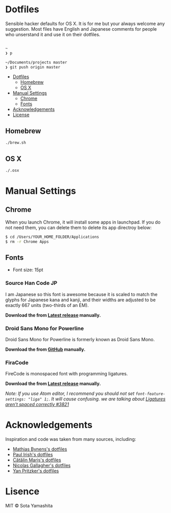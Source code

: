#  Dotfiles

Sensible hacker defaults for OS X. It is for me but your always welcome any suggestion. Most files have English and Japanese comments for people who unserstand it and use it on their dotfiles.

```zsh

~
❯ p

~/Documents/projects master 
❯ git push origin master

```

* [Dotfiles](#dotfiles)
  * [Homebrew](#homebrew)
  * [OS X](#os-x)
* [Manual Settings](#manual-settings)
  * [Chrome](#chrome)
  * [Fonts](#fonts)
* [Acknowledgements](#acknowledgements)
* [License](#license)

## Homebrew

```bash
./brew.sh
```

## OS X

```bash
./.osx
```

# Manual Settings

## Chrome

When you launch Chrome, it will install some apps in launchpad. If you do not need them, you can delete them to delete its app directroy below:

```bash
$ cd /Users/YOUR_HOME_FOLDER/Applications
$ rm -r Chrome Apps
```

## Fonts

* Font size: 15pt

### Source Han Code JP

I am Japanese so this font is awesome because it is scaled to match the glyphs for Japanese kana and kanji, and their widths are adjusted to be exactly 667 units (two-thirds of an EM).

**Download the from [Latest release](https://github.com/adobe-fonts/source-han-code-jp/releases/latest) manually.**

### Droid Sans Mono for Powerline

Droid Sans Mono for Powerline is formerly known as Droid Sans Mono.

**Download the from [GitHub](https://github.com/powerline/fonts) manually.**

### FiraCode

FireCode is monospaced font with programming ligatures.

**Download the from [Latest release](https://github.com/tonsky/FiraCode/releases/latest) manually.**

_Note: If you use Atom editor, I recommend you should not set `font-feature-settings: "liga" 1;`. It will cause confusing. we are talking about [Ligatures aren't spaced correctly #3821](https://github.com/atom/atom/issues/3821)_

# Acknowledgements

Inspiration and code was taken from many sources, including:

* [Mathias Bynens's dotfiles](https://github.com/mathiasbynens/dotfiles)
* [Paul Irish's dotfiles](https://github.com/paulirish/dotfiles)
* [Cătălin Mariș's dotfiles](https://github.com/alrra/dotfiles/)
* [Nicolas Gallagher's dotfiles](https://github.com/necolas/dotfiles)
* [Yan Pritzker's dotfiles](https://github.com/skwp/dotfiles/tree/e2f73a0d023400af0ca996737adabff7004aed25)

# Lisence

MIT © Sota Yamashita
